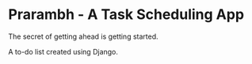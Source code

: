 # Prarambh - A Task Scheduling App

The secret of getting ahead is getting started.

A to-do list created using Django.


